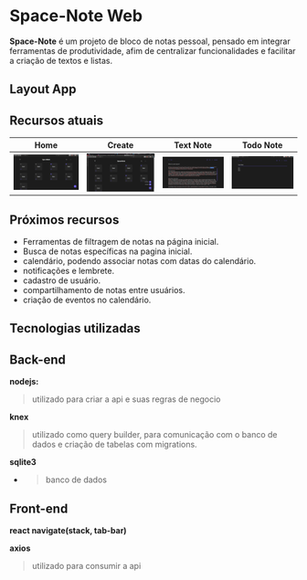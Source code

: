 # Space-Note Web

**Space-Note** é um projeto de bloco de notas pessoal, pensado em integrar ferramentas de produtividade, afim de centralizar funcionalidades e facilitar a criação de textos e listas.

## Layout App




## Recursos atuais


| Home | Create | Text Note | Todo Note | 
|--|--|--|--|
| ![Home](https://github.com/SrAmaral/Space-Note/blob/Create-pages-notes-web-app/readme_src/web1.png) | ![Button Create](https://github.com/SrAmaral/Space-Note/blob/Create-pages-notes-web-app/readme_src/web3.png) | ![Text Note](https://github.com/SrAmaral/Space-Note/blob/Create-pages-notes-web-app/readme_src/web%202.png) | ![Todo Note](https://github.com/SrAmaral/Space-Note/blob/Create-pages-notes-web-app/readme_src/web4.png) |


## Próximos recursos

 - Ferramentas de filtragem de notas na página inicial.
 - Busca de notas específicas na pagina inicial.
 - calendário, podendo associar notas com datas do calendário.
 - notificações e lembrete.
 - cadastro de usuário.
 - compartilhamento de notas entre usuários.
 - criação de eventos no calendário.

## Tecnologias utilizadas

## **Back-end**

 **nodejs:**
  >utilizado para criar a api e suas regras de negocio
 
  **knex** 
  > utilizado como query builder, para comunicação com o banco de dados e criação de tabelas com migrations.
  
 **sqlite3**
 - > banco de dados

## **Front-end**

  **react navigate(stack, tab-bar)**
  
 **axios**
 > utilizado para consumir a api

